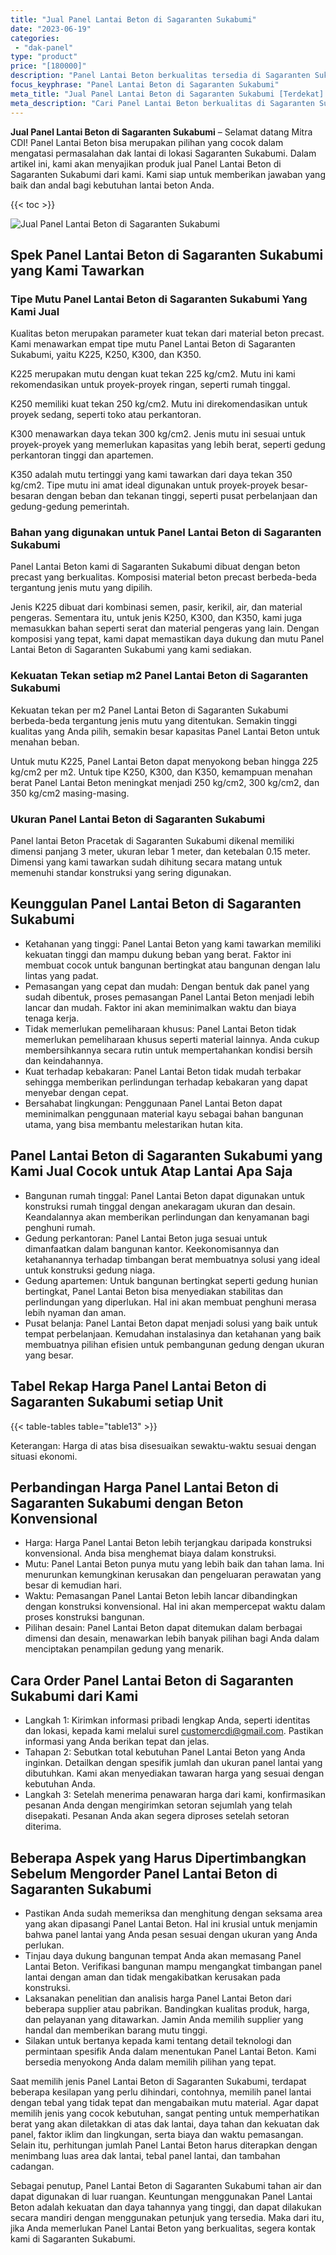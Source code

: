 ```yaml
---
title: "Jual Panel Lantai Beton di Sagaranten Sukabumi"
date: "2023-06-19"
categories:
 - "dak-panel"
type: "product"
price: "[180000]"
description: "Panel Lantai Beton berkualitas tersedia di Sagaranten Sukabumi. Solusi ideal untuk proyek konstruksi dengan standar terbaik, Panel Lantai Beton memberikan kekuatan maksimal untuk lantai dak. Hubungi kami sekarang."
focus_keyphrase: "Panel Lantai Beton di Sagaranten Sukabumi"
meta_title: "Jual Panel Lantai Beton di Sagaranten Sukabumi [Terdekat] - CDI"
meta_description: "Cari Panel Lantai Beton berkualitas di Sagaranten Sukabumi?. Kami menyediakan Panel Lantai Beton premium untuk proyek konstruksi. Harga terbaik hanya di sini."
---
```


**Jual Panel Lantai Beton di Sagaranten Sukabumi** – Selamat datang Mitra CDI! Panel Lantai Beton bisa merupakan pilihan yang cocok dalam mengatasi permasalahan dak lantai di lokasi Sagaranten Sukabumi. Dalam artikel ini, kami akan menyajikan produk jual Panel Lantai Beton di Sagaranten Sukabumi dari kami. Kami siap untuk memberikan jawaban yang baik dan andal bagi kebutuhan lantai beton Anda.

{{< toc >}}

![Jual Panel Lantai Beton di Sagaranten Sukabumi](/images/dak-panel/dak-panel-19.jpg)

## Spek Panel Lantai Beton di Sagaranten Sukabumi yang Kami Tawarkan

### Tipe Mutu Panel Lantai Beton di Sagaranten Sukabumi Yang Kami Jual

Kualitas beton merupakan parameter kuat tekan dari material beton precast. Kami menawarkan empat tipe mutu Panel Lantai Beton di Sagaranten Sukabumi, yaitu K225, K250, K300, dan K350.

K225 merupakan mutu dengan kuat tekan 225 kg/cm2. Mutu ini kami rekomendasikan untuk proyek-proyek ringan, seperti rumah tinggal.

K250 memiliki kuat tekan 250 kg/cm2. Mutu ini direkomendasikan untuk proyek sedang, seperti toko atau perkantoran.

K300 menawarkan daya tekan 300 kg/cm2. Jenis mutu ini sesuai untuk proyek-proyek yang memerlukan kapasitas yang lebih berat, seperti gedung perkantoran tinggi dan apartemen.

K350 adalah mutu tertinggi yang kami tawarkan dari daya tekan 350 kg/cm2. Tipe mutu ini amat ideal digunakan untuk proyek-proyek besar-besaran dengan beban dan tekanan tinggi, seperti pusat perbelanjaan dan gedung-gedung pemerintah.

### Bahan yang digunakan untuk Panel Lantai Beton di Sagaranten Sukabumi

Panel Lantai Beton kami di Sagaranten Sukabumi dibuat dengan beton precast yang berkualitas. Komposisi material beton precast berbeda-beda tergantung jenis mutu yang dipilih.

Jenis K225 dibuat dari kombinasi semen, pasir, kerikil, air, dan material pengeras. Sementara itu, untuk jenis K250, K300, dan K350, kami juga memasukkan bahan seperti serat dan material pengeras yang lain. Dengan komposisi yang tepat, kami dapat memastikan daya dukung dan mutu Panel Lantai Beton di Sagaranten Sukabumi yang kami sediakan.

### Kekuatan Tekan setiap m2 Panel Lantai Beton di Sagaranten Sukabumi

Kekuatan tekan per m2 Panel Lantai Beton di Sagaranten Sukabumi berbeda-beda tergantung jenis mutu yang ditentukan. Semakin tinggi kualitas yang Anda pilih, semakin besar kapasitas Panel Lantai Beton untuk menahan beban.

Untuk mutu K225, Panel Lantai Beton dapat menyokong beban hingga 225 kg/cm2 per m2. Untuk tipe K250, K300, dan K350, kemampuan menahan berat Panel Lantai Beton meningkat menjadi 250 kg/cm2, 300 kg/cm2, dan 350 kg/cm2 masing-masing.

### Ukuran Panel Lantai Beton di Sagaranten Sukabumi

Panel lantai Beton Pracetak di Sagaranten Sukabumi dikenal memiliki dimensi panjang 3 meter, ukuran lebar 1 meter, dan ketebalan 0.15 meter. Dimensi yang kami tawarkan sudah dihitung secara matang untuk memenuhi standar konstruksi yang sering digunakan.

## Keunggulan Panel Lantai Beton di Sagaranten Sukabumi

*   Ketahanan yang tinggi: Panel Lantai Beton yang kami tawarkan memiliki kekuatan tinggi dan mampu dukung beban yang berat. Faktor ini membuat cocok untuk bangunan bertingkat atau bangunan dengan lalu lintas yang padat.
*   Pemasangan yang cepat dan mudah: Dengan bentuk dak panel yang sudah dibentuk, proses pemasangan Panel Lantai Beton menjadi lebih lancar dan mudah. Faktor ini akan meminimalkan waktu dan biaya tenaga kerja.
*   Tidak memerlukan pemeliharaan khusus: Panel Lantai Beton tidak memerlukan pemeliharaan khusus seperti material lainnya. Anda cukup membersihkannya secara rutin untuk mempertahankan kondisi bersih dan keindahannya.
*   Kuat terhadap kebakaran: Panel Lantai Beton tidak mudah terbakar sehingga memberikan perlindungan terhadap kebakaran yang dapat menyebar dengan cepat.
*   Bersahabat lingkungan: Penggunaan Panel Lantai Beton dapat meminimalkan penggunaan material kayu sebagai bahan bangunan utama, yang bisa membantu melestarikan hutan kita.

## Panel Lantai Beton di Sagaranten Sukabumi yang Kami Jual Cocok untuk Atap Lantai Apa Saja

*   Bangunan rumah tinggal: Panel Lantai Beton dapat digunakan untuk konstruksi rumah tinggal dengan anekaragam ukuran dan desain. Keandalannya akan memberikan perlindungan dan kenyamanan bagi penghuni rumah.
*   Gedung perkantoran: Panel Lantai Beton juga sesuai untuk dimanfaatkan dalam bangunan kantor. Keekonomisannya dan ketahanannya terhadap timbangan berat membuatnya solusi yang ideal untuk konstruksi gedung niaga.
*   Gedung apartemen: Untuk bangunan bertingkat seperti gedung hunian bertingkat, Panel Lantai Beton bisa menyediakan stabilitas dan perlindungan yang diperlukan. Hal ini akan membuat penghuni merasa lebih nyaman dan aman.
*   Pusat belanja: Panel Lantai Beton dapat menjadi solusi yang baik untuk tempat perbelanjaan. Kemudahan instalasinya dan ketahanan yang baik membuatnya pilihan efisien untuk pembangunan gedung dengan ukuran yang besar.

## Tabel Rekap Harga Panel Lantai Beton di Sagaranten Sukabumi setiap Unit

{{< table-tables table="table13" >}}

Keterangan: Harga di atas bisa disesuaikan sewaktu-waktu sesuai dengan situasi ekonomi.

## Perbandingan Harga Panel Lantai Beton di Sagaranten Sukabumi dengan Beton Konvensional

*   Harga: Harga Panel Lantai Beton lebih terjangkau daripada konstruksi konvensional. Anda bisa menghemat biaya dalam konstruksi.
*   Mutu: Panel Lantai Beton punya mutu yang lebih baik dan tahan lama. Ini menurunkan kemungkinan kerusakan dan pengeluaran perawatan yang besar di kemudian hari.
*   Waktu: Pemasangan Panel Lantai Beton lebih lancar dibandingkan dengan konstruksi konvensional. Hal ini akan mempercepat waktu dalam proses konstruksi bangunan.
*   Pilihan desain: Panel Lantai Beton dapat ditemukan dalam berbagai dimensi dan desain, menawarkan lebih banyak pilihan bagi Anda dalam menciptakan penampilan gedung yang menarik.

## Cara Order Panel Lantai Beton di Sagaranten Sukabumi dari Kami

*   Langkah 1: Kirimkan informasi pribadi lengkap Anda, seperti identitas dan lokasi, kepada kami melalui surel customercdi@gmail.com. Pastikan informasi yang Anda berikan tepat dan jelas.
*   Tahapan 2: Sebutkan total kebutuhan Panel Lantai Beton yang Anda inginkan. Detailkan dengan spesifik jumlah dan ukuran panel lantai yang dibutuhkan. Kami akan menyediakan tawaran harga yang sesuai dengan kebutuhan Anda.
*   Langkah 3: Setelah menerima penawaran harga dari kami, konfirmasikan pesanan Anda dengan mengirimkan setoran sejumlah yang telah disepakati. Pesanan Anda akan segera diproses setelah setoran diterima.
## Beberapa Aspek yang Harus Dipertimbangkan Sebelum Mengorder Panel Lantai Beton di Sagaranten Sukabumi

*   Pastikan Anda sudah memeriksa dan menghitung dengan seksama area yang akan dipasangi Panel Lantai Beton. Hal ini krusial untuk menjamin bahwa panel lantai yang Anda pesan sesuai dengan ukuran yang Anda perlukan.
*   Tinjau daya dukung bangunan tempat Anda akan memasang Panel Lantai Beton. Verifikasi bangunan mampu mengangkat timbangan panel lantai dengan aman dan tidak mengakibatkan kerusakan pada konstruksi.
*   Laksanakan penelitian dan analisis harga Panel Lantai Beton dari beberapa supplier atau pabrikan. Bandingkan kualitas produk, harga, dan pelayanan yang ditawarkan. Jamin Anda memilih supplier yang handal dan memberikan barang mutu tinggi.
*   Silakan untuk bertanya kepada kami tentang detail teknologi dan permintaan spesifik Anda dalam menentukan Panel Lantai Beton. Kami bersedia menyokong Anda dalam memilih pilihan yang tepat.

Saat memilih jenis Panel Lantai Beton di Sagaranten Sukabumi, terdapat beberapa kesilapan yang perlu dihindari, contohnya, memilih panel lantai dengan tebal yang tidak tepat dan mengabaikan mutu material. Agar dapat memilih jenis yang cocok kebutuhan, sangat penting untuk memperhatikan berat yang akan diletakkan di atas dak lantai, daya tahan dan kekuatan dak panel, faktor iklim dan lingkungan, serta biaya dan waktu pemasangan. Selain itu, perhitungan jumlah Panel Lantai Beton harus diterapkan dengan menimbang luas area dak lantai, tebal panel lantai, dan tambahan cadangan.

Sebagai penutup, Panel Lantai Beton di Sagaranten Sukabumi tahan air dan dapat digunakan di luar ruangan. Keuntungan menggunakan Panel Lantai Beton adalah kekuatan dan daya tahannya yang tinggi, dan dapat dilakukan secara mandiri dengan menggunakan petunjuk yang tersedia. Maka dari itu, jika Anda memerlukan Panel Lantai Beton yang berkualitas, segera kontak kami di Sagaranten Sukabumi.